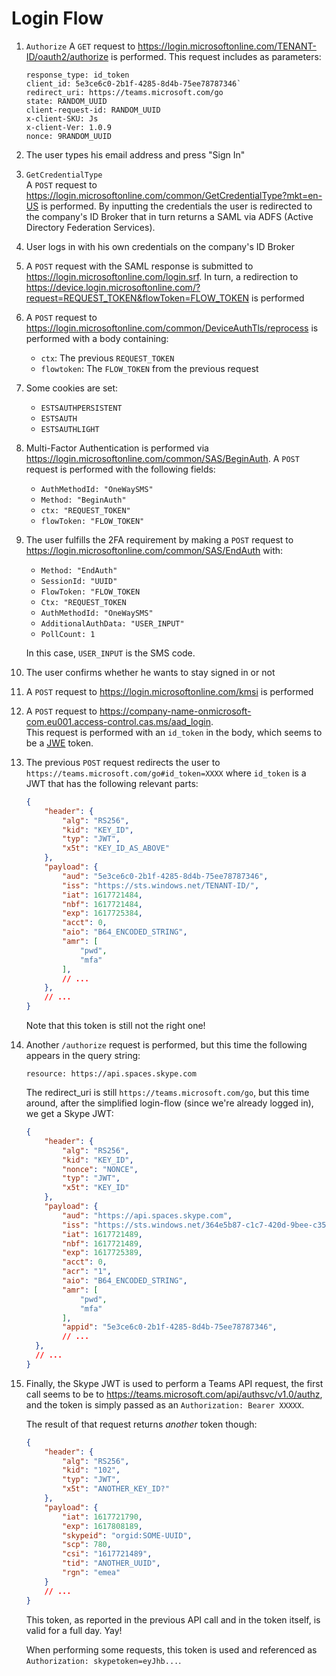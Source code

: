 # Login Flow

1. `Authorize`
   A `GET` request to
   https://login.microsoftonline.com/TENANT-ID/oauth2/authorize
   is performed. This request includes as parameters:
   ```
   response_type: id_token
   client_id: 5e3ce6c0-2b1f-4285-8d4b-75ee78787346`
   redirect_uri: https://teams.microsoft.com/go
   state: RANDOM_UUID
   client-request-id: RANDOM_UUID
   x-client-SKU: Js
   x-client-Ver: 1.0.9
   nonce: 9RANDOM_UUID
   ```

2. The user types his email address and press "Sign In"
3. `GetCredentialType`  
   A `POST` request to https://login.microsoftonline.com/common/GetCredentialType?mkt=en-US
   is performed. By inputting the credentials the user is redirected to the company's
   ID Broker that in turn returns a SAML via ADFS (Active Directory Federation Services).
   
4. User logs in with his own credentials on the company's ID Broker

5. A `POST` request with the SAML response is submitted to
   https://login.microsoftonline.com/login.srf. In turn, a redirection to
   https://device.login.microsoftonline.com/?request=REQUEST_TOKEN&flowToken=FLOW_TOKEN
   is performed
   
6. A `POST` request to https://login.microsoftonline.com/common/DeviceAuthTls/reprocess
   is performed with a body containing:
   - `ctx`: The previous `REQUEST_TOKEN`
   - `flowtoken`: The `FLOW_TOKEN` from the previous request
    
7. Some cookies are set:
   - `ESTSAUTHPERSISTENT`
   - `ESTSAUTH`
   - `ESTSAUTHLIGHT`
    
5. Multi-Factor Authentication is performed via https://login.microsoftonline.com/common/SAS/BeginAuth.
   A `POST` request is performed with the following fields:
   - `AuthMethodId: "OneWaySMS"`
   - `Method: "BeginAuth"`
   - `ctx: "REQUEST_TOKEN"`
   - `flowToken: "FLOW_TOKEN"`
    
6. The user fulfills the 2FA requirement by making a `POST`
   request to https://login.microsoftonline.com/common/SAS/EndAuth with:
   - `Method: "EndAuth"`
   - `SessionId: "UUID"`
   - `FlowToken: "FLOW_TOKEN`
   - `Ctx: "REQUEST_TOKEN`
   - `AuthMethodId: "OneWaySMS"`
   - `AdditionalAuthData: "USER_INPUT"`
   - `PollCount: 1`
    
   In this case, `USER_INPUT` is the SMS code.

7. The user confirms whether he wants to stay signed in or not

8. A `POST` request to https://login.microsoftonline.com/kmsi is performed

9. A `POST` request to https://company-name-onmicrosoft-com.eu001.access-control.cas.ms/aad_login.  
   This request is performed with an `id_token` in the body, which seems to be
   a [JWE](https://tools.ietf.org/id/draft-miller-jose-jwe-protected-jwk-00.html) token.
   
10. The previous `POST` request redirects the user to `https://teams.microsoft.com/go#id_token=XXXX`
    where `id_token` is a JWT that has the following relevant parts:
    ```json
    {
        "header": {
            "alg": "RS256",
            "kid": "KEY_ID",
            "typ": "JWT",
            "x5t": "KEY_ID_AS_ABOVE"
        },
        "payload": {
            "aud": "5e3ce6c0-2b1f-4285-8d4b-75ee78787346",
            "iss": "https://sts.windows.net/TENANT-ID/",
            "iat": 1617721484,
            "nbf": 1617721484,
            "exp": 1617725384,
            "acct": 0,
            "aio": "B64_ENCODED_STRING",
            "amr": [
                "pwd",
                "mfa"
            ],
            // ...
        },
        // ...
    }
    ```
    
    Note that this token is still not the right one!

14. Another `/authorize` request is performed, but this time the following appears
    in the query string:
    ```
    resource: https://api.spaces.skype.com
    ```
    
    The redirect_uri is still `https://teams.microsoft.com/go`, but this time
    around, after the simplified login-flow (since we're already logged in),
    we get a Skype JWT:
    ```json
    {
        "header": {
            "alg": "RS256",
            "kid": "KEY_ID",
            "nonce": "NONCE",
            "typ": "JWT",
            "x5t": "KEY_ID"
        },
        "payload": {
            "aud": "https://api.spaces.skype.com",
            "iss": "https://sts.windows.net/364e5b87-c1c7-420d-9bee-c35d19b557a1/",
            "iat": 1617721489,
            "nbf": 1617721489,
            "exp": 1617725389,
            "acct": 0,
            "acr": "1",
            "aio": "B64_ENCODED_STRING",
            "amr": [
                "pwd",
                "mfa"
            ],
            "appid": "5e3ce6c0-2b1f-4285-8d4b-75ee78787346",
            // ...
      },
      // ...
    }
    ```
    
15. Finally, the Skype JWT is used to perform a Teams API request, the
    first call seems to be to https://teams.microsoft.com/api/authsvc/v1.0/authz, and
    the token is simply passed as an
    `Authorization: Bearer XXXXX`.
    
    The result of that request returns _another_ token though:
    ```json
    {
        "header": {
            "alg": "RS256",
            "kid": "102",
            "typ": "JWT",
            "x5t": "ANOTHER_KEY_ID?"
        },
        "payload": {
            "iat": 1617721790,
            "exp": 1617808189,
            "skypeid": "orgid:SOME-UUID",
            "scp": 780,
            "csi": "1617721489",
            "tid": "ANOTHER_UUID",
            "rgn": "emea"
        }
        // ...
    }
    ```
    
    This token, as reported in the previous API call and in the token itself,
    is valid for a full day. Yay!  
    
    When performing some requests, this token is used and referenced as
    `Authorization: skypetoken=eyJhb...`.